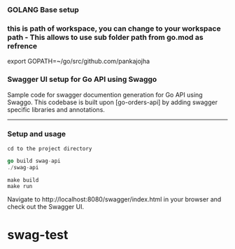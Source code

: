 ### GOLANG Base setup

### this is path of workspace, you can change to your workspace path - This allows to use sub folder path from go.mod as refrence 
export GOPATH=~/go/src/github.com/pankajojha  
 

### Swagger UI setup for Go API using Swaggo

Sample code for swagger documention generation for Go API using Swaggo. This codebase is built upon [go-orders-api] by adding swagger specific libraries and annotations.

***
### Setup and usage
```
cd to the project directory
```

```go
go build swag-api
./swag-api
```

``` make
make build 
make run
```


Navigate to http://localhost:8080/swagger/index.html in your browser and check out the Swagger UI.
# swag-test
